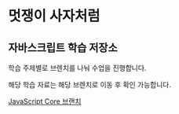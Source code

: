 # 멋쟁이 사자처럼
## 자바스크립트 학습 저장소

학습 주제별로 브렌치를 나눠 수업을 진행합니다.

해당 학습 자료는 해당 브렌치로 이동 후 확인 가능합니다.

[JavaScript Core 브랜치](http://www.naver.com)


